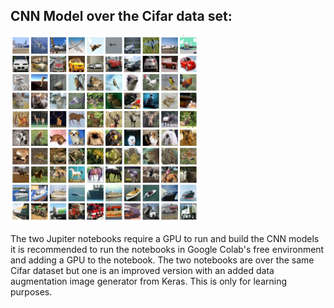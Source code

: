 ## CNN Model over the Cifar data set:


<img src="https://github.com/Abenitez27/Cifar-TF2.0-CNN/blob/master/cifar-10_images_sample.png" width="300" height="300">


The two Jupiter notebooks require a GPU to run and build the CNN models it is recommended to run the notebooks in Google Colab's free environment and adding a GPU to the notebook. 
The two notebooks are over the same Cifar dataset but one is an improved version with an added data augmentation image generator from Keras.
This is only for learning purposes. 
